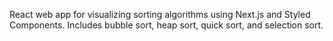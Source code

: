 React web app for visualizing sorting algorithms using Next.js and Styled Components. Includes bubble sort, heap sort, quick sort, and selection sort.
